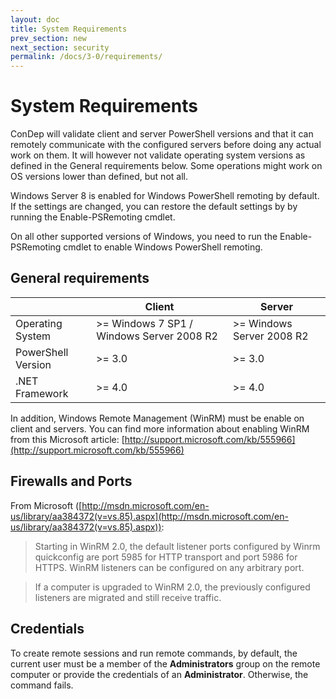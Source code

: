```yaml
---
layout: doc
title: System Requirements
prev_section: new
next_section: security
permalink: /docs/3-0/requirements/
---
```


System Requirements
==========================
ConDep will validate client and server PowerShell versions and that it can remotely communicate with the configured servers before doing any actual work on them. It will however not validate operating system versions as defined in the General requirements below. Some operations might work on OS versions lower than defined, but not all.

Windows Server 8 is enabled for Windows PowerShell remoting by default.
If the settings are changed, you can restore the default settings by
by running the Enable-PSRemoting cmdlet.

On all other supported versions of Windows, you need to run the
Enable-PSRemoting cmdlet to enable Windows PowerShell remoting.

## General requirements
<table>
	<thead>
		<tr>
			<th></th><th>Client</th><th>Server</th>
		</tr>
	</thead>
	<tbody>
		<tr>
			<td>Operating System</td><td>&gt;= Windows 7 SP1 / Windows Server 2008 R2</td><td>&gt;= Windows Server 2008 R2</td>
		</tr>
		<tr>
			<td>PowerShell Version</td><td>&gt;= 3.0</td><td>&gt;= 3.0</td>
		</tr>
		<tr>
			<td>.NET Framework</td><td>&gt;= 4.0</td><td>&gt;= 4.0</td>
		</tr> 	
	</tbody>
</table>

In addition, Windows Remote Management (WinRM) must be enable on client and servers. You can find more information about enabling WinRM from this Microsoft article: [http://support.microsoft.com/kb/555966](http://support.microsoft.com/kb/555966) 

## Firewalls and Ports
From Microsoft ([http://msdn.microsoft.com/en-us/library/aa384372(v=vs.85).aspx](http://msdn.microsoft.com/en-us/library/aa384372(v=vs.85).aspx)):

> Starting in WinRM 2.0, the default listener ports configured by Winrm 
> quickconfig are port 5985 for HTTP transport and port 5986 for HTTPS. 
> WinRM listeners can be configured on any arbitrary port.


> If a computer is upgraded to WinRM 2.0, the previously configured 
> listeners are migrated and still receive traffic.


## Credentials

To create remote sessions and run remote commands, by default, the current
user must be a member of the **Administrators** group on the remote computer or
provide the credentials of an **Administrator**. Otherwise, the command fails.
